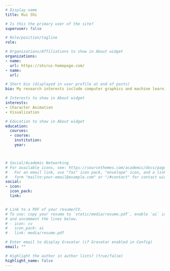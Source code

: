 ```yaml
---
# Display name
title: Rui Shi

# Is this the primary user of the site?
superuser: false

# Role/position/tagline
role: 

# Organizations/Affiliations to show in About widget
organizations:
- name: 
  url: https://shirui-homepage.com/
- name: 
  url: 

# Short bio (displayed in user profile at end of posts)
bio: My research interests include computer graphics and machine learning.

# Interests to show in About widget
interests:
- Character Animation
- Visualization

# Education to show in About widget
education:
  courses:
  - course: 
    institution: 
    year: 



# Social/Academic Networking
# For available icons, see: https://sourcethemes.com/academic/docs/page-builder/#icons
#   For an email link, use "fas" icon pack, "envelope" icon, and a link in the
#   form "mailto:your-email@example.com" or "/#contact" for contact widget.
social:
- icon: 
  icon_pack: 
  link: 


# Link to a PDF of your resume/CV.
# To use: copy your resume to `static/media/resume.pdf`, enable `ai` icons in `params.toml`, 
# and uncomment the lines below.
# - icon: cv
#   icon_pack: ai
#   link: media/resume.pdf

# Enter email to display Gravatar (if Gravatar enabled in Config)
email: ""

# Highlight the author in author lists? (true/false)
highlight_name: false
---
```



